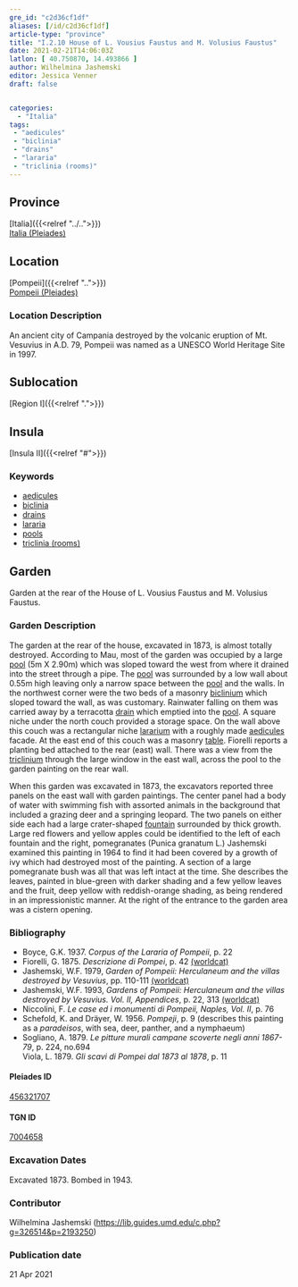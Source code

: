 ```yaml
---
gre_id: "c2d36cf1df"
aliases: [/id/c2d36cf1df]
article-type: "province"
title: "I.2.10 House of L. Vousius Faustus and M. Volusius Faustus"
date: 2021-02-21T14:06:03Z
latlon: [ 40.750870, 14.493866 ]
author: Wilhelmina Jashemski
editor: Jessica Venner
draft: false


categories:
  - "Italia"
tags:
 - "aedicules"
 - "biclinia"
 - "drains"
 - "lararia"
 - "triclinia (rooms)"
---
```


## Province
[Italia]({{<relref "../..">}}) \
[Italia (Pleiades)](https://pleiades.stoa.org/places/1052)

## Location
[Pompeii]({{<relref "..">}}) \
[Pompeii (Pleiades)](https://pleiades.stoa.org/places/433032)


### Location Description
An ancient city of Campania destroyed by the volcanic eruption of Mt. Vesuvius in A.D. 79, Pompeii was named as a UNESCO World Heritage Site in 1997.

## Sublocation
[Region I]({{<relref ".">}})
## Insula
[Insula II]({{<relref "#">}})

### Keywords
- [aedicules](http://vocab.getty.edu/page/aat/300002574)
- [biclinia](http://vocab.getty.edu/page/aat/300170371)
- [drains](http://vocab.getty.edu/page/aat/300052564)
- [lararia](http://vocab.getty.edu/page/aat/300400600)
- [pools](http://vocab.getty.edu/page/aat/300008692)
- [triclinia (rooms)](http://vocab.getty.edu/page/aat/300004359)

## Garden
Garden at the rear of the House of L. Vousius Faustus and M. Volusius Faustus.

### Garden Description
The garden at the rear of the house, excavated in 1873, is almost totally destroyed. According to Mau, most of the garden was occupied by a large [pool](http://vocab.getty.edu/page/aat/300008692) (5m X 2.90m) which was sloped toward the west from where it drained into the street through a pipe. The [pool](http://vocab.getty.edu/page/aat/300008692) was surrounded by a low wall about 0.55m high leaving only a narrow space between the [pool](http://vocab.getty.edu/page/aat/300008692) and the walls. In the northwest corner were the two beds of a masonry [biclinium](http://vocab.getty.edu/page/aat/300170371) which sloped toward the wall, as was customary. Rainwater falling on them was carried away by a terracotta [drain](http://vocab.getty.edu/page/aat/300052564) which emptied into the [pool](http://vocab.getty.edu/page/aat/300008692). A square niche under the north couch provided a storage space. On the wall above this couch was a rectangular niche [lararium](http://vocab.getty.edu/page/aat/300400600) with a roughly made [aedicules](http://vocab.getty.edu/page/aat/300002574) facade. At the east end of this couch was a masonry [table](http://vocab.getty.edu/page/aat/300039548). Fiorelli reports a planting bed attached to the rear (east) wall. There was a view from the [triclinium](http://vocab.getty.edu/page/aat/300004359) through the large window in the east wall, across the pool to the garden painting on the rear wall.  

When this garden was excavated in 1873, the excavators reported three panels on the east wall with garden paintings. The center panel had a body of water with swimming fish with assorted animals in the background that included a grazing deer and a springing leopard. The two panels on either side each had a large crater-shaped [fountain](http://vocab.getty.edu/page/aat/300006179) surrounded by thick growth. Large red flowers and yellow apples could be identified to the left of each fountain and the right, pomegranates (Punica granatum L.) Jashemski examined this painting in 1964 to find it had been covered by a growth of ivy which had destroyed most of the painting. A section of a large pomegranate bush was all that was left intact at the time. She describes the leaves, painted in blue-green with darker shading and a few yellow leaves and the fruit, deep yellow with reddish-orange shading, as being rendered in an impressionistic manner. At the right of the entrance to the garden area was a cistern opening.


### Bibliography

* Boyce, G.K. 1937. *Corpus of the Lararia of Pompeii*, p. 22
* Fiorelli, G. 1875. *Descrizione di Pompei*, p. 42 [(worldcat)](https://www.worldcat.org/title/descrizione-di-pompei/oclc/9528380)   
* Jashemski, W.F. 1979, *Garden of Pompeii: Herculaneum and the villas destroyed by Vesuvius*, pp. 110-111 [(worldcat)](https://www.worldcat.org/title/gardens-of-pompeii-1/oclc/312003872&referer=brief_results)  
* Jashemski, W.F. 1993, *Gardens of Pompeii: Herculaneum and the villas destroyed by Vesuvius. Vol. II, Appendices*, p. 22, 313   [(worldcat)](https://www.worldcat.org/title/gardens-of-pompeii-herculaneum-and-the-villas-destroyed-by-vesuvius-volume-2-appendices/oclc/222353569)  
* Niccolini, F. *Le case ed i monumenti di Pompeii, Naples, Vol. II*, p. 76   
* Schefold, K. and Dräyer, W. 1956. *Pompeji*, p. 9 (describes this painting as a *paradeisos*, with sea, deer, panther, and a nymphaeum)  
* Sogliano, A. 1879. *Le pitture murali campane scoverte negli anni 1867-79*, p. 224, no.694  
Viola, L. 1879. *Gli scavi di Pompei dal 1873 al 1878*, p. 11  


<!--#### Periodo ID-->

<!-- [PERIODO_ID](https://pleiades.stoa.org/places/PLEIADES_ID) -->

#### Pleiades ID
[456321707](https://pleiades.stoa.org/places/456321707)

#### TGN ID
[7004658](http://vocab.getty.edu/page/tgn/7004658)

###  Excavation Dates
Excavated 1873. Bombed in 1943.

### Contributor
Wilhelmina Jashemski (https://lib.guides.umd.edu/c.php?g=326514&p=2193250)


### Publication date

21 Apr 2021

<!-- DATE -->
